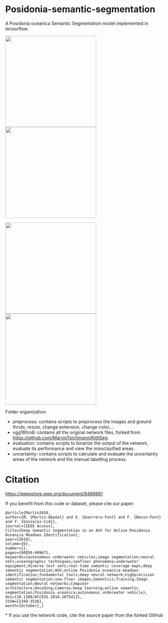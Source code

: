 # Posidonia-semantic-segmentation

A Posidonia oceanica Semantic Segmentation model implemented in tensorflow.


<img src="vgg16fcn8/examples/159_00003.png" width="288"> <img src="vgg16fcn8/examples/159_00003_green.png" width="288">

<img src="vgg16fcn8/examples/v1_mix011.png" width="288"> <img src="vgg16fcn8/examples/v1_mix011_green.png" width="288">

Folder organization:

* preprocess: contains scripts to preprocess the images and ground thruts, resize, change extension, change color,...
* vgg16fcn8: contains all the original network files, forked from https://github.com/MarvinTeichmann/KittiSeg.
* evaluation: contains scripts to binarize the output of the network, evaluate its performance and view the missclasified areas.
* uncertainty: contains scripts to calculate and evaluate the uncertainty areas of the network and the manual labelling process.

# Citation

https://ieeexplore.ieee.org/document/8489861

If you benefit from this code or dataset, please cite our paper:

```
@article{Martin2018, 
author={M. {Martin-Abadal} and E. {Guerrero-Font} and F. {Bonin-Font} and Y. {Gonzalez-Cid}}, 
journal={IEEE Access}, 
title={Deep Semantic Segmentation in an AUV for Online Posidonia Oceanica Meadows Identification}, 
year={2018}, 
volume={6}, 
number={}, 
pages={60956-60967}, 
keywords={autonomous underwater vehicles;image segmentation;neural nets;oceanographic techniques;seafloor phenomena;underwater equipment;diverse test sets;real-time semantic coverage maps;deep semantic segmentation;AUV;online Posidonia oceanica meadows identification;fundamental tools;deep neural network;highprecision semantic segmentation;sea-floor images;Semantics;Training;Image segmentation;Neural networks;Computer architecture;Decoding;Cameras;Deep learning;online semantic segmentation;Posidonia oceanica;autonomous underwater vehicle}, 
doi={10.1109/ACCESS.2018.2875412}, 
ISSN={2169-3536}, 
month={October},}
```
\* If you use the network code, cite the source paper from the forked GitHub
